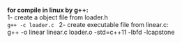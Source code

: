 **for compile in linux by g++:**  
  1- create a object file from loader.h  
    ```
    g++ -c loader.c 
    ```
  2- create executable file from linear.c:  
    g++ -o linear linear.c loader.o  -std=c++11 -lbfd -lcapstone  
